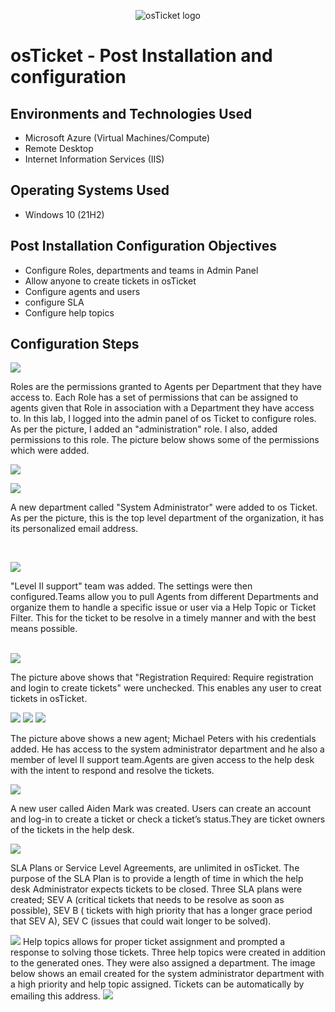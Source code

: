 <p align="center">
<img src="https://i.imgur.com/Clzj7Xs.png" alt="osTicket logo"/>
</p>

<h1>osTicket - Post Installation and configuration</h1>

<h2>Environments and Technologies Used</h2>

- Microsoft Azure (Virtual Machines/Compute)
- Remote Desktop
- Internet Information Services (IIS)

<h2>Operating Systems Used </h2>

- Windows 10</b> (21H2)

<h2>Post Installation Configuration Objectives</h2>

- Configure Roles, departments and teams in Admin Panel
- Allow anyone to create tickets in osTicket
- Configure agents and users
- configure SLA
- Configure help topics


<h2>Configuration Steps</h2>
<p>
<img src=https://i.imgur.com/A866phg.png/>

  
Roles are the permissions granted to Agents per Department that they have access to. Each Role has a set of permissions that can be assigned to agents given that Role in association with a Department they have access to. In this lab, I logged into the admin panel of os Ticket to configure roles. As per the picture, I added an "administration" role. I also, added permissions to this role. The picture below shows some of the permissions which were added.
  
  
  



<img src=https://i.imgur.com/EnMya60.png/>

<p>
<img src=https://i.imgur.com/AD17fNe.png/>
</p>
<p>
A new department called "System Administrator" were added to os Ticket. As per the picture, this is the top level department of the organization, it has its personalized email address.
</p>
<br />

<p>
<img src=https://i.imgur.com/87VHYvg.png/>
</p>
<p>
"Level II support" team was added. The settings were then configured.Teams allow you to pull Agents from different Departments and organize them to handle a specific issue or user via a Help Topic or Ticket Filter. This for the ticket to be resolve in a timely manner and with the best means possible.
</p>
<br />

<img src=https://i.imgur.com/M9rEHHZ.png/>

The picture above shows that "Registration Required: Require registration and login to create tickets" were unchecked. This enables any user to creat tickets in osTicket.

<img src=https://i.imgur.com/GTr1jnk.png/> 
<img src=https://i.imgur.com/w9r8OCi.png/>
<img src=https://i.imgur.com/Xsa1RsA.png/>

The picture above shows a new agent; Michael Peters with his credentials added. He has access to the system administrator department and he also a member of level II support team.Agents are given access to the help desk with the intent to respond and resolve the tickets.


<img src=https://i.imgur.com/X3J4bph.png/>

A new user called Aiden Mark was created. Users can create an account and log-in to create a ticket or check a ticket’s status.They are ticket owners of the tickets in the help desk.


<img src=https://i.imgur.com/Nqv3Spp.png/>

SLA Plans or Service Level Agreements, are unlimited in osTicket. The purpose of the SLA Plan is to provide a length of time in which the help desk Administrator expects tickets to be closed. Three SLA plans were created; SEV A (critical tickets that needs to be resolve as soon as possible), SEV B ( tickets with high priority that has a longer grace period that SEV A), SEV C (issues that could wait longer to be solved).



<img src=https://i.imgur.com/v6L0D2Z.png/>
Help topics allows for proper ticket assignment and prompted a response to solving those tickets. Three help topics were created in addition to the generated ones. They were also assigned a department. The image below shows an email created for the system administrator department  with a high priority and help topic assigned. Tickets can be automatically by emailing this address.

<img src=https://i.imgur.com/mCyNuY6.png/>
